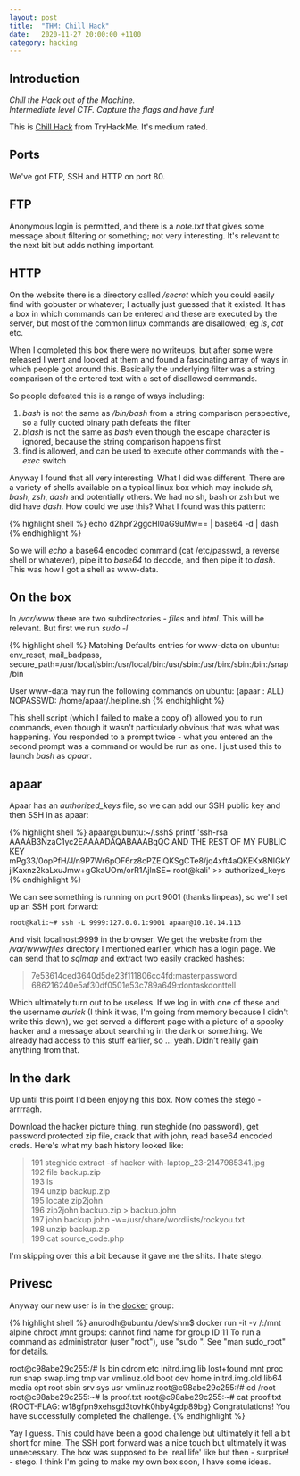 ```yaml
---
layout: post
title:  "THM: Chill Hack"
date:   2020-11-27 20:00:00 +1100
category: hacking
---
```


## Introduction
*Chill the Hack out of the Machine.  
Intermediate level CTF.  Capture the flags and have fun!*

This is [Chill Hack](https://tryhackme.com/room/chillhack) from TryHackMe. It's medium rated.

## Ports
We've got FTP, SSH and HTTP on port 80.

## FTP
Anonymous login is permitted, and there is a *note.txt* that gives some message about filtering or something; not very interesting. It's relevant to the next bit but adds nothing important.

## HTTP
On the website there is a directory called */secret* which you could easily find with gobuster or whatever; I actually just guessed that it existed. It has a box in which commands can be entered and these are executed by the server, but most of the common linux commands are disallowed; eg *ls*, *cat* etc.

When I completed this box there were no writeups, but after some were released I went and looked at them and found a fascinating array of ways in which people got around this. Basically the underlying filter was a string comparison of the entered text with a set of disallowed commands.

So people defeated this is a range of ways including:
1. *bash* is not the same as */bin/bash* from a string comparison perspective, so a fully quoted binary path defeats the filter
2. *b\ash* is not the same as *bash* even though the escape character is ignored, because the string comparison happens first
3. find is allowed, and can be used to execute other commands with the *-exec* switch

Anyway I found that all very interesting. What I did was different. There are a variety of shells available on a typical linux box which may include *sh*, *bash*, *zsh*, *dash* and potentially others. We had no sh, bash or zsh but we did have *dash*. How could we use this? What I found was this pattern:

{% highlight shell %}
echo d2hpY2ggcHl0aG9uMw==  | base64 -d | dash
{% endhighlight %}

So we will *echo* a base64 encoded command (cat /etc/passwd, a reverse shell or whatever), pipe it to *base64* to decode, and then pipe it to *dash*. This was how I got a shell as www-data.

## On the box
In */var/www* there are two subdirectories - *files* and *html*. This will be relevant. But first we run *sudo -l*

{% highlight shell %}
Matching Defaults entries for www-data on ubuntu:
    env_reset, mail_badpass,
    secure_path=/usr/local/sbin\:/usr/local/bin\:/usr/sbin\:/usr/bin\:/sbin\:/bin\:/snap/bin

User www-data may run the following commands on ubuntu:
    (apaar : ALL) NOPASSWD: /home/apaar/.helpline.sh
{% endhighlight %}

This shell script (which I failed to make a copy of) allowed you to run commands, even though it wasn't particularly obvious that was what was happening. You responded to a prompt twice - what you entered an the second prompt was a command or would be run as one. I just used this to launch *bash* as *apaar*.

## apaar
Apaar has an *authorized_keys* file, so we can add our SSH public key and then SSH in as apaar:

{% highlight shell %}
apaar@ubuntu:~/.ssh$ printf 'ssh-rsa AAAAB3NzaC1yc2EAAAADAQABAAABgQC  AND THE REST OF MY PUBLIC KEY mPg33/0opPfH/J/n9P7Wr6pOF6rz8cPZEiQKSgCTe8/jq4xft4aQKEKx8NlGkYjlKaxnz2kaLxuJmw+gGkaUOm/orR1AjlnSE= root@kali' >> authorized_keys
{% endhighlight %}

We can see something is running on port 9001 (thanks linpeas), so we'll set up an SSH port forward:

``
root@kali:~# ssh -L 9999:127.0.0.1:9001 apaar@10.10.14.113
``

And visit localhost:9999 in the browser. We get the website from the */var/www/files* directory I mentioned earlier, which has a login page. We can send that to *sqlmap* and extract two easily cracked hashes:

>7e53614ced3640d5de23f111806cc4fd:masterpassword  
686216240e5af30df0501e53c789a649:dontaskdonttell

Which ultimately turn out to be useless. If we log in with one of these and the username *aurick* (I think it was, I'm going from memory because I didn't write this down), we get served a different page with a picture of a spooky hacker and a message about searching in the dark or something. We already had access to this stuff earlier, so ... yeah. Didn't really gain anything from that.

## In the dark
Up until this point I'd been enjoying this box. Now comes the stego - arrrragh.

Download the hacker picture thing, run steghide (no password), get password protected zip file, crack that with john, read base64 encoded creds. Here's what my bash history looked like:

>191  steghide extract -sf hacker-with-laptop_23-2147985341.jpg   
192  file backup.zip   
193  ls  
194  unzip backup.zip   
195  locate zip2john  
196  zip2john backup.zip > backup.john  
197  john backup.john -w=/usr/share/wordlists/rockyou.txt   
198  unzip backup.zip   
199  cat source_code.php   

I'm skipping over this a bit because it gave me the shits. I hate stego.

## Privesc
Anyway our new user is in the [docker](https://medium.com/@Affix/privilege-escallation-with-docker-56dc682a6e17) group:

{% highlight shell %}
anurodh@ubuntu:/dev/shm$ docker run -it -v /:/mnt alpine chroot /mnt
groups: cannot find name for group ID 11
To run a command as administrator (user "root"), use "sudo <command>".
See "man sudo_root" for details.

root@c98abe29c255:/# ls
bin   cdrom  etc   initrd.img      lib    lost+found  mnt  proc  run   snap  swap.img  tmp  var      vmlinuz.old
boot  dev    home  initrd.img.old  lib64  media       opt  root  sbin  srv   sys       usr  vmlinuz
root@c98abe29c255:/# cd /root
root@c98abe29c255:~# ls
proof.txt
root@c98abe29c255:~# cat proof.txt
{ROOT-FLAG: w18gfpn9xehsgd3tovhk0hby4gdp89bg}
Congratulations! You have successfully completed the challenge.
{% endhighlight %}

Yay I guess. This could have been a good challenge but ultimately it fell a bit short for mine. The SSH port forward was a nice touch but ultimately it was unnecessary. The box was supposed to be 'real life' like but then - surprise! - stego. I think I'm going to make my own box soon, I have some ideas.
